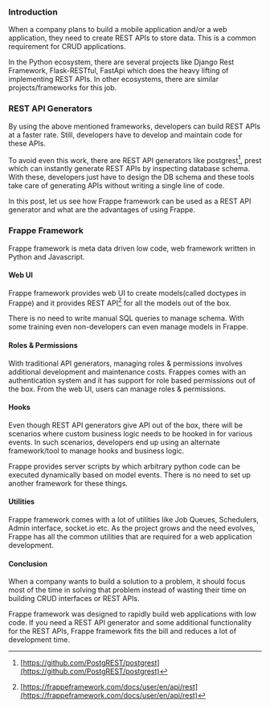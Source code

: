 <!--
.. title: Using Frappe Framework As REST API Generator
.. slug: frappe-framework-rest-api-generator
.. date: 2022-04-30 19:01:53 UTC+05:30
.. tags: frappe-framework
.. category:
.. link:
.. description:
.. type: text
-->

### Introduction

When a company plans to build a mobile application and/or a web application, they need to create REST APIs to store data. This is a common requirement for CRUD applications.

In the Python ecosystem, there are several projects like Django Rest Framework, Flask-RESTful, FastApi which does the heavy lifting of implementing REST APIs. In other ecosystems, there are similar projects/frameworks for this job.

### REST API Generators

By using the above mentioned frameworks, developers can build REST APIs at a faster rate. Still, developers have to develop and maintain code for these APIs.

To avoid even this work, there are REST API generators like postgrest[^postgrest], prest which can instantly generate REST APIs by inspecting database schema. With these, developers just have to design the DB schema and these tools take care of generating APIs without writing a single line of code.

In this post, let us see how Frappe framework can be used as a REST API generator and what are the advantages of using Frappe.

### Frappe Framework

Frappe framework is meta data driven low code, web framework written in Python and Javascript.


#### Web UI

Frappe framework provides web UI to create models(called doctypes in Frappe) and it provides REST API[^rest_api] for all the models out of the box.


There is no need to write manual SQL queries to manage schema. With some training even non-developers can even manage models in Frappe.


#### Roles & Permissions

With traditional API generators, managing roles & permissions involves additional development and maintenance costs. Frappes comes with an authentication system and it has support for role based permissions out of the box. From the web UI, users can manage roles & permissions.


#### Hooks

Even though REST API generators give API out of the box, there will be scenarios where custom business logic needs to be hooked in for various events.
In such scenarios, developers end up using an alternate framework/tool to manage hooks and business logic.

Frappe provides server scripts by which arbitrary python code can be executed dynamically based on model events. There is no need to set up another framework for these things.

#### Utilities

Frappe framework comes with a lot of utilities like Job Queues, Schedulers, Admin interface, socket.io etc. As the project grows and the need evolves, Frappe has all the common utilities that are required for a web application development.

#### Conclusion

When a company wants to build a solution to a problem, it should focus most of the time in solving that problem instead of wasting their time on building CRUD interfaces or REST APIs.


Frappe framework was designed to rapidly build web applications with low code. If you need a REST API generator and some additional functionality for the REST APIs, Frappe framework fits the bill and reduces a lot of development time.


[^postgrest]: [https://github.com/PostgREST/postgrest](https://github.com/PostgREST/postgrest)

[^rest_api]: [https://frappeframework.com/docs/user/en/api/rest](https://frappeframework.com/docs/user/en/api/rest)
